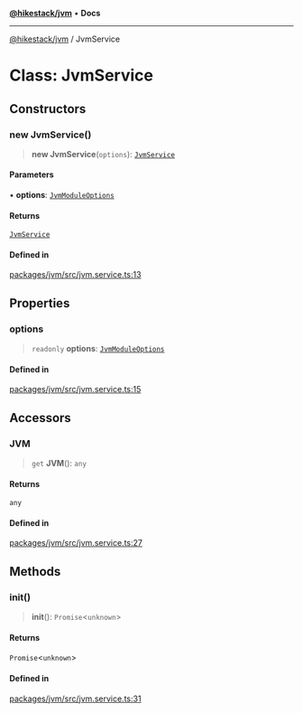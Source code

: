 [**@hikestack/jvm**](/official/reference/jvm/index.md) • **Docs**

***

[@hikestack/jvm](/official/reference/jvm/globals.md) / JvmService

# Class: JvmService

## Constructors

### new JvmService()

> **new JvmService**(`options`): [`JvmService`](/official/reference/jvm/classes/JvmService.md)

#### Parameters

• **options**: [`JvmModuleOptions`](/official/reference/jvm/interfaces/JvmModuleOptions.md)

#### Returns

[`JvmService`](/official/reference/jvm/classes/JvmService.md)

#### Defined in

[packages/jvm/src/jvm.service.ts:13](https://github.com/hikestack/hike/blob/110006a71b16d35b8305bd3bea8f80d291c9c609/packages/jvm/src/jvm.service.ts#L13)

## Properties

### options

> `readonly` **options**: [`JvmModuleOptions`](/official/reference/jvm/interfaces/JvmModuleOptions.md)

#### Defined in

[packages/jvm/src/jvm.service.ts:15](https://github.com/hikestack/hike/blob/110006a71b16d35b8305bd3bea8f80d291c9c609/packages/jvm/src/jvm.service.ts#L15)

## Accessors

### JVM

> `get` **JVM**(): `any`

#### Returns

`any`

#### Defined in

[packages/jvm/src/jvm.service.ts:27](https://github.com/hikestack/hike/blob/110006a71b16d35b8305bd3bea8f80d291c9c609/packages/jvm/src/jvm.service.ts#L27)

## Methods

### init()

> **init**(): `Promise`\<`unknown`\>

#### Returns

`Promise`\<`unknown`\>

#### Defined in

[packages/jvm/src/jvm.service.ts:31](https://github.com/hikestack/hike/blob/110006a71b16d35b8305bd3bea8f80d291c9c609/packages/jvm/src/jvm.service.ts#L31)
